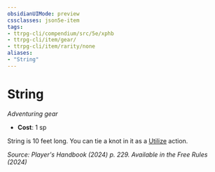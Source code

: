 ```yaml
---
obsidianUIMode: preview
cssclasses: json5e-item
tags:
- ttrpg-cli/compendium/src/5e/xphb
- ttrpg-cli/item/gear/
- ttrpg-cli/item/rarity/none
aliases: 
- "String"
---
```

# String
*Adventuring gear*  


- **Cost**: 1 sp

String is 10 feet long. You can tie a knot in it as a [Utilize](Mechanics/rules/actions.md#Utilize) action.

*Source: Player's Handbook (2024) p. 229. Available in the Free Rules (2024)*